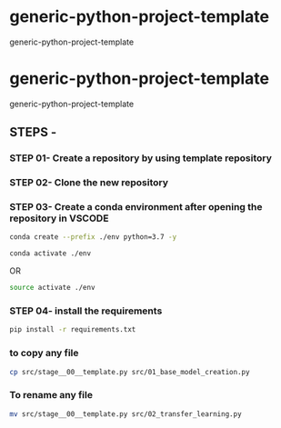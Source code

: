 # generic-python-project-template
generic-python-project-template

# generic-python-project-template
generic-python-project-template

## STEPS -

### STEP 01- Create a repository by using template repository

### STEP 02- Clone the new repository

### STEP 03- Create a conda environment after opening the repository in VSCODE

```bash
conda create --prefix ./env python=3.7 -y
```

```bash
conda activate ./env
```
OR
```bash
source activate ./env
```

### STEP 04- install the requirements
```bash
pip install -r requirements.txt
```

### to copy any file 

```bash
cp src/stage__00__template.py src/01_base_model_creation.py

```

### To rename any file 

```bash 
mv src/stage__00__template.py src/02_transfer_learning.py
```
